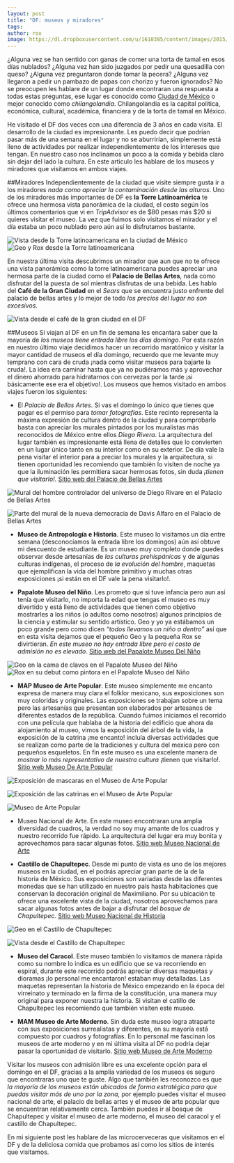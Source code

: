```yaml
---
layout: post
title: "DF: museos y miradores"
tags: 
author: rox
image: https://dl.dropboxusercontent.com/u/1610385/content/images/2015/02/IMG_20141005_132720.jpg
---
```

¿Alguna vez se han sentido con ganas de comer una torta de tamal en esos días nublados? ¿Alguna vez han sido juzgados por pedir una quesadilla con queso? ¿Alguna vez preguntaron donde tomar la pecera? ¿Alguna vez llegaron a pedir un pambazo de papas con chorizo y fueron ignorados? No se preocupen les hablare de un lugar donde encontraran una respuesta a todas estas preguntas, ese lugar es conocido como [Ciudad de México](/tag/ciudad-de-mexico) o mejor conocido como *chilangolandia*. Chilangolandia es la capital política, económica, cultural, académica, financiera y de la torta de tamal en México.

He visitado el DF dos veces con una diferencia de 3 años en cada visita. El desarrollo de la ciudad es impresionante. Les puedo decir que podrían pasar más de una semana en el lugar y no se aburrirían, simplemente está lleno de actividades por realizar independientemente de los intereses que tengan. En nuestro caso nos inclinamos un poco a la comida y bebida claro sin dejar del lado la cultura. En este articulo les hablare de los museos y miradores que visitamos en ambos viajes.

##Miradores
Independientemente de la ciudad que visite siempre gusta ir a los miradores *nada como apreciar la contaminación desde las alturas*. Uno de los miradores más importantes de DF es **la Torre Latinoamérica** te ofrece una hermosa vista panorámica de la ciudad, el costo según los últimos comentarios que vi en *TripAdvisor* es de $80 pesas más $20 si quieres visitar el museo. La vez que fuimos solo visitamos el mirador y el día estaba un poco nublado pero aún así lo disfrutamos bastante.

![Vista desde la Torre latinoamericana en la ciudad de México](https://dl.dropboxusercontent.com/u/1610385/content/images/2015/01/DSC01541-2.JPG)
![Geo y Rox desde la Torre latinoamericana ](https://dl.dropboxusercontent.com/u/1610385/content/images/2015/01/DSC01556-1.JPG)

En nuestra última visita descubrimos un mirador que aun que no te ofrece una vista panorámica como la torre latinoamericana puedes apreciar una hermosa parte de la ciudad como  el **Palacio de Bellas Artes**, nada como disfrutar del la puesta de sol mientras disfrutas de una bebida. Les hablo del  **Café de la Gran Ciudad** en el *Sears* que se encuentra justo enfrente del palacio de bellas artes y lo mejor de todo *los precios del lugar no son excesivos.*

![Vista desde el café de la gran ciudad en el DF](https://dl.dropboxusercontent.com/u/1610385/content/images/2015/01/2014-10-06-17-36-03.jpg)

##Museos
Si viajan al DF en un fin de semana les encantara saber que la mayoría de *los museos tiene entrada libre los días domingo*. Por esta razón en nuestro último viaje decidimos hacer un recorrido maratónico y visitar la mayor cantidad de museos el día domingo, recuerdo que me levante muy temprano con cara de cruda ¡nada como visitar museos para bajarte la cruda!. La idea era caminar hasta que ya no pudiéramos más y aprovechar el dinero ahorrado para hidratarnos con cervezas por la tarde ¡si básicamente ese era el objetivo!. Los museos que hemos visitado en ambos viajes fueron los siguientes:

* El *Palacio de Bellas Artes*. Si vas el domingo  lo único que tienes que pagar es el permiso para *tomar fotografías*. Este recinto representa la máxima expresión de cultura dentro de la ciudad y para comprobarlo basta con apreciar los murales pintados por los muralistas más reconocidos de México entre ellos *Diego Rivera*. La arquitectura del lugar también es impresionante está llena de detalles que lo convierten en un lugar único tanto en su interior como en su exterior. De día vale la pena visitar el interior para a preciar los murales y la arquitectura, si tienen oportunidad les recomiendo que también lo visiten de noche ya que la iluminación les permitiera sacar hermosas fotos, sin duda *¡tienen que visitarlo!.* [Sitio web del Palacio de Bellas Artes](http://www.palacio.bellasartes.gob.mx/)

![Mural del hombre controlador del universo de Diego Rivare en el Palacio de Bellas Artes](https://dl.dropboxusercontent.com/u/1610385/content/images/2015/01/DSC02056.JPG)

![Parte del mural de la nueva democracia de Davis Alfaro en el Palacio de Bellas Artes](https://dl.dropboxusercontent.com/u/1610385/content/images/2015/01/DSC02052.JPG)

* **Museo de Antropología e Historia**. Este museo lo visitamos un día entre semana (desconocíamos la entrada libre los domingos) aún así obtuve mi descuento de estudiante. Es un museo muy completo donde puedes observar desde artesanías de *las culturas prehispánicas* y de algunas culturas indígenas,  el proceso de *la evolución del hombre*, maquetas que ejemplifican la vida del hombre primitivo y muchas otras exposiciones  ¡si están en el DF vale la pena visitarlo!.

* **Papalote Museo del Niño**. Les prometo que si tuve infancia pero aun así tenía que visitarlo, no importa la edad que tengas el museo es muy divertido y está lleno de actividades que tienen como objetivo mostrarles a los niños (o adultos como nosotros) algunos principios de la ciencia y estimular su sentido artístico. Geo y yo ya estábamos un poco grande pero como dicen *“todos llevamos un niño a dentro”* así que en esta visita dejamos que el pequeño Geo y la pequeña Rox se divirtieran. *En este museo no hay entrada libre pero el costo de admisión no es elevado*. [Sitio web del Papalote Museo Del Niño](https://www.papalote.org.mx/) 

![Geo en la cama de clavos en el Papalote Museo del Niño](https://dl.dropboxusercontent.com/u/1610385/content/images/2015/01/DSC01971.JPG)
![Rox en su debut como pintora en el Papalote Museo del Niño](https://dl.dropboxusercontent.com/u/1610385/content/images/2015/01/DSC02015.JPG)

* **MAP Museo de Arte Popular**. Este museo simplemente me encanto expresa de manera muy clara el folklor mexicano, sus exposiciones son muy coloridas y originales. Las exposiciones se trabajan sobre un tema pero las artesanías que presentan son elaborados por artesanos de diferentes estados de la república. Cuando fuimos iniciamos el recorrido con una película que hablaba de la historia del edificio que ahora da alojamiento al museo, vimos la exposición del árbol de la vida, la exposición de la catrina ¡me encanto! incluía diversas actividades que se realizan como parte de la tradiciones y cultura del mexica pero con pequeños esqueletos. En fin este museo es una excelente manera de *mostrar lo más representativo de nuestra cultura* ¡tienen que visitarlo!. [Sitio web Museo De Arte Popular](http://www.map.df.gob.mx/)

![Exposición de mascaras en el Museo de Arte Popular](https://dl.dropboxusercontent.com/u/1610385/content/images/2015/01/Presentaci-n1.jpg)

![Exposición de las catrinas en el Museo de Arte Popular](https://dl.dropboxusercontent.com/u/1610385/content/images/2015/01/IMG_20141005_132907.jpg)

![Museo de Arte Popular](https://dl.dropboxusercontent.com/u/1610385/content/images/2015/01/IMG_20141005_132720.jpg)

* Museo Nacional de Arte. En este museo encontraran una amplia  diversidad de cuadros, la verdad no soy muy amante de los cuadros y nuestro recorrido fue rápido. La arquitectura del lugar era muy bonita y aprovechamos para sacar algunas fotos.
[Sitio web Museo Nacional de Arte](http://www.munal.com.mx/)

* **Castillo de Chapultepec**. Desde mi punto de vista es uno de los mejores museos en la ciudad, en el podrás apreciar gran parte de la de la historia de México. Sus exposiciones son variadas desde las diferentes monedas que se han utilizado en nuestro país  hasta habitaciones que conservan la decoración original de Maximiliano. Por su ubicación te ofrece una excelente vista de la ciudad, nosotros aprovechamos para sacar algunas fotos antes de bajar a disfrutar del *bosque de Chapultepec.* [Sitio web Museo Nacional de Historia](http://www.mnh.inah.gob.mx/index_2.html)

![Geo en el Castillo de Chapultepec](https://dl.dropboxusercontent.com/u/1610385/content/images/2015/01/IMG_20141005_151042.jpg)

![Vista desde el Castillo de Chapultepec](https://dl.dropboxusercontent.com/u/1610385/content/images/2015/01/2014-10-05-15-07-54.jpg)

* **Museo del Caracol**. Este museo también lo visitamos de manera rápida como su nombre lo indica es un edificio que se va recorriendo en espiral, durante este recorrido podrás apreciar diversas maquetas y dioramas ¡lo personal me encantaron! estaban muy detalladas. Las maquetas representan la historia de México empezando en la época del virreinato y terminado en la firma de la constitución, una manera muy original para exponer nuestra la historia. Si visitan el catillo de Chapultepec les recomiendo que también visiten este museo.

* **MAM Museo de Arte Moderno**. Sin duda este museo logra atraparte con sus exposiciones surrealistas y diferentes, en su mayoría está compuesto por cuadros y fotografías. En lo personal me fascinan los museos de arte moderno y en mi última visita al DF no podría dejar pasar la oportunidad de visitarlo. [Sitio web Museo de Arte Moderno](http://www.bellasartes.gob.mx/index.php?option=com_content&view=article&id=443)

Visitar los museos con admisión libre es una excelente opción para el domingo en el DF, gracias a la amplia variedad de los museos es seguro que encontraras uno que te guste. Algo que también les reconozco es que *la mayoría de los museos están ubicados de forma estratégica para que puedas visitar más de uno por la zona,* por ejemplo puedes visitar el museo nacional de arte, el palacio de bellas artes y el museo de arte popular que se encuentran relativamente cerca. También puedes ir al bosque de Chapultepec y visitar el museo de arte moderno, el museo del caracol y el castillo de Chapultepec.

En mi siguiente post les hablare de las microcerveceras que visitamos en el DF y de la deliciosa comida que probamos así como los sitios de interés que visitamos.
